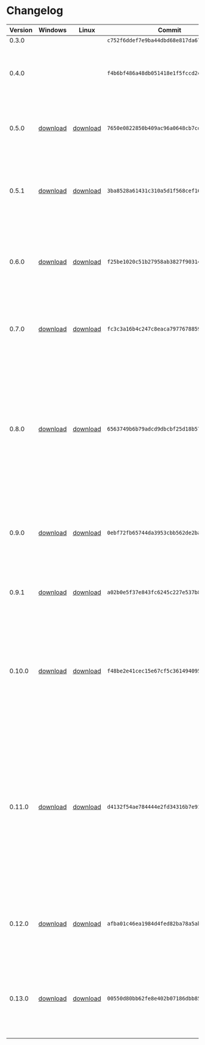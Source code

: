 # Changelog
|Version|Windows|Linux|Commit|Notes|
|-|-|-|-|-|
|0.3.0|||`c752f6ddef7e9ba44dbd68e817da6702bed9acc1`||
|0.4.0|||`f4b6bf486a48db051418e1f5fccd2c7154f0c537`|Added FinanceGuru with stock price checking ability, added ability to read PDF's|
|0.5.0|[download](https://github.com/TimHanewich/AIDA/releases/download/1/AIDA_0.5.0_windows.zip)|[download](https://github.com/TimHanewich/AIDA/releases/download/1/AIDA_0.5.0_linux.zip)|`7650e0822850b409ac96a0648cb7cdbad1fae7bf`|Added `help` command, `tools` command. Removed HTTP call timeout.|
|0.5.1|[download](https://github.com/TimHanewich/AIDA/releases/download/2/AIDA_0.5.1_windows.zip)|[download](https://github.com/TimHanewich/AIDA/releases/download/2/AIDA_0.5.1_linux.zip)|`3ba8528a61431c310a5d1f568cef167f9cc9eb09`|Fixed an issue where tool call requests were being cut while their tool call response pair were not, causing an error.|
|0.6.0|[download](https://github.com/TimHanewich/AIDA/releases/download/3/AIDA_0.6.0_windows.zip)|[download](https://github.com/TimHanewich/AIDA/releases/download/3/AIDA_0.6.0_linux.zip)|`f25be1020c51b27958ab3827f90314cd01358512`|Added additional config command data and fixed error with Bing Search API key having multiple lines.|
|0.7.0|[download](https://github.com/TimHanewich/AIDA/releases/download/4/AIDA_0.7.0_windows.zip)|[download](https://github.com/TimHanewich/AIDA/releases/download/4/AIDA_0.7.0_linux.zip)|`fc3c3a16b4c247c8eaca79776788592c34d84e83`|Ability to clear chat history, display of search term and page reading, minor system prompt tweak|
|0.8.0|[download](https://github.com/TimHanewich/AIDA/releases/download/5/AIDA_0.8.0_Windows.zip)|[download](https://github.com/TimHanewich/AIDA/releases/download/5/AIDA_0.8.0_Linux.zip)|`6563749b6b79adcd9dbcbf25d18b57b44dc84e68`|Removed `web_search` tool (Bing Search API now deprecated), markdown outputs are now presented as formatted, tweaked `tokens` command response and cost estimate, and display AI messages in a standard color| 
|0.9.0|[download](https://github.com/TimHanewich/AIDA/releases/download/6/AIDA_0.9.0_Windows.zip)|[download](https://github.com/TimHanewich/AIDA/releases/download/6/AIDA_0.9.0_Linux.zip)|`0ebf72fb65744da3953cbb562de2badcd4eb7d66`|Removed debugging printing on header markdown conversion and changed AI output color to navy blue|
|0.9.1|[download](https://github.com/TimHanewich/AIDA/releases/download/7/AIDA_0.9.1_Windows.zip)|[download](https://github.com/TimHanewich/AIDA/releases/download/7/AIDA_0.9.1_Linux.zip)|`a02b0e5f37e843fc6245c227e537b8c4da41dd29`|Fixed issue with markdown bullet points not printing correctly|
|0.10.0|[download](https://github.com/TimHanewich/AIDA/releases/download/8/AIDA_0.10.0_Windows.zip)|[download](https://github.com/TimHanewich/AIDA/releases/download/8/AIDA_0.10.0_Linux.zip)|`f48be2e41cec15e67cf5c361494095ed7ff415b0`|Added ability to **save** chat history, **load** chat history, read the contents of a folder, read word documents, and minor improvements in markdown printing stability|
|0.11.0|[download](https://github.com/TimHanewich/AIDA/releases/download/9/AIDA_0.11.0_Windows.zip)|[download](https://github.com/TimHanewich/AIDA/releases/download/9/AIDA_0.11.0_Linux.zip)|`d4132f54ae784444e2fd34316b7e9165b9c1bd87`|Removed Microsoft Graph functionality (scheduling reminders, sending emails), removed finance guru agent, consolidated configuration settings in AIDASettings class, expanded temperature tool into an all-up weather tool.|
|0.12.0|[download](https://github.com/TimHanewich/AIDA/releases/download/10/AIDA_0.12.0_Windows.zip)|[download](https://github.com/TimHanewich/AIDA/releases/download/10/AIDA_0.12.0_Linux.zip)|`afba01c46ea1984d4fed82ba78a5abb8632046c8`|AIDA now can contain multiple model connection configurations. Removed printing of chat history when loading.|
|0.13.0|[download](https://github.com/TimHanewich/AIDA/releases/download/11/AIDA_0.13.0_Windows.zip)|[download](https://github.com/TimHanewich/AIDA/releases/download/11/AIDA_0.13.0_Linux.zip)|`00550d80bb62fe8e402b07186dbb85436bcf6b29`|Tools are now available as packages that can be toggled on or off in the settings. *Finance* and *Weather* tool package added.|